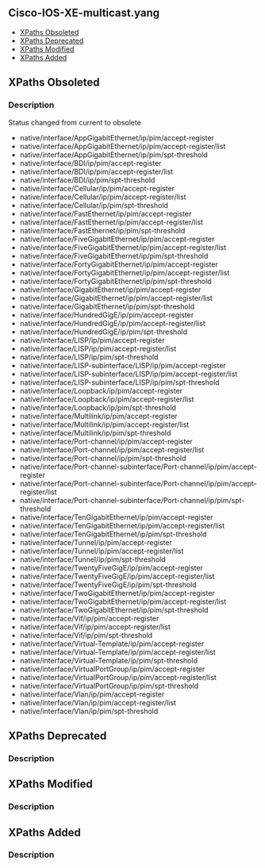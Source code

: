 ## Cisco-IOS-XE-multicast.yang


- [XPaths Obsoleted](#xpaths-obsoleted)
- [XPaths Deprecated](#xpaths-deprecated)
- [XPaths Modified](#xpaths-modified)
- [XPaths Added](#xpaths-added)

## XPaths Obsoleted

### Description

Status changed from current to obsolete

- native/interface/AppGigabitEthernet/ip/pim/accept-register
- native/interface/AppGigabitEthernet/ip/pim/accept-register/list
- native/interface/AppGigabitEthernet/ip/pim/spt-threshold
- native/interface/BDI/ip/pim/accept-register
- native/interface/BDI/ip/pim/accept-register/list
- native/interface/BDI/ip/pim/spt-threshold
- native/interface/Cellular/ip/pim/accept-register
- native/interface/Cellular/ip/pim/accept-register/list
- native/interface/Cellular/ip/pim/spt-threshold
- native/interface/FastEthernet/ip/pim/accept-register
- native/interface/FastEthernet/ip/pim/accept-register/list
- native/interface/FastEthernet/ip/pim/spt-threshold
- native/interface/FiveGigabitEthernet/ip/pim/accept-register
- native/interface/FiveGigabitEthernet/ip/pim/accept-register/list
- native/interface/FiveGigabitEthernet/ip/pim/spt-threshold
- native/interface/FortyGigabitEthernet/ip/pim/accept-register
- native/interface/FortyGigabitEthernet/ip/pim/accept-register/list
- native/interface/FortyGigabitEthernet/ip/pim/spt-threshold
- native/interface/GigabitEthernet/ip/pim/accept-register
- native/interface/GigabitEthernet/ip/pim/accept-register/list
- native/interface/GigabitEthernet/ip/pim/spt-threshold
- native/interface/HundredGigE/ip/pim/accept-register
- native/interface/HundredGigE/ip/pim/accept-register/list
- native/interface/HundredGigE/ip/pim/spt-threshold
- native/interface/LISP/ip/pim/accept-register
- native/interface/LISP/ip/pim/accept-register/list
- native/interface/LISP/ip/pim/spt-threshold
- native/interface/LISP-subinterface/LISP/ip/pim/accept-register
- native/interface/LISP-subinterface/LISP/ip/pim/accept-register/list
- native/interface/LISP-subinterface/LISP/ip/pim/spt-threshold
- native/interface/Loopback/ip/pim/accept-register
- native/interface/Loopback/ip/pim/accept-register/list
- native/interface/Loopback/ip/pim/spt-threshold
- native/interface/Multilink/ip/pim/accept-register
- native/interface/Multilink/ip/pim/accept-register/list
- native/interface/Multilink/ip/pim/spt-threshold
- native/interface/Port-channel/ip/pim/accept-register
- native/interface/Port-channel/ip/pim/accept-register/list
- native/interface/Port-channel/ip/pim/spt-threshold
- native/interface/Port-channel-subinterface/Port-channel/ip/pim/accept-register
- native/interface/Port-channel-subinterface/Port-channel/ip/pim/accept-register/list
- native/interface/Port-channel-subinterface/Port-channel/ip/pim/spt-threshold
- native/interface/TenGigabitEthernet/ip/pim/accept-register
- native/interface/TenGigabitEthernet/ip/pim/accept-register/list
- native/interface/TenGigabitEthernet/ip/pim/spt-threshold
- native/interface/Tunnel/ip/pim/accept-register
- native/interface/Tunnel/ip/pim/accept-register/list
- native/interface/Tunnel/ip/pim/spt-threshold
- native/interface/TwentyFiveGigE/ip/pim/accept-register
- native/interface/TwentyFiveGigE/ip/pim/accept-register/list
- native/interface/TwentyFiveGigE/ip/pim/spt-threshold
- native/interface/TwoGigabitEthernet/ip/pim/accept-register
- native/interface/TwoGigabitEthernet/ip/pim/accept-register/list
- native/interface/TwoGigabitEthernet/ip/pim/spt-threshold
- native/interface/Vif/ip/pim/accept-register
- native/interface/Vif/ip/pim/accept-register/list
- native/interface/Vif/ip/pim/spt-threshold
- native/interface/Virtual-Template/ip/pim/accept-register
- native/interface/Virtual-Template/ip/pim/accept-register/list
- native/interface/Virtual-Template/ip/pim/spt-threshold
- native/interface/VirtualPortGroup/ip/pim/accept-register
- native/interface/VirtualPortGroup/ip/pim/accept-register/list
- native/interface/VirtualPortGroup/ip/pim/spt-threshold
- native/interface/Vlan/ip/pim/accept-register
- native/interface/Vlan/ip/pim/accept-register/list
- native/interface/Vlan/ip/pim/spt-threshold

## XPaths Deprecated

### Description

## XPaths Modified

### Description

## XPaths Added

### Description

